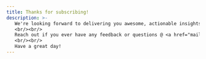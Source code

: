 ```yaml
---
title: Thanks for subscribing!
description: >-
   We're looking forward to delivering you awesome, actionable insights about IaC and we know you're going to love them. If you're eager to check out some of our past content, you can <a href="https://masterpoint.beehiiv.com/" target="_blank">access our newsletter archive here</a>.
   <br/><br/>
   Reach out if you ever have any feedback or questions @ <a href="mailto:matt@masterpoint.io">matt@masterpoint.io</a>.
   <br/><br/>
   Have a great day!
---
```

